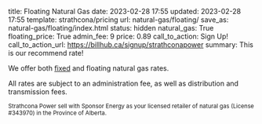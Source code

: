title: Floating Natural Gas
date: 2023-02-28 17:55
updated: 2023-02-28 17:55
template: strathcona/pricing
url: natural-gas/floating/
save_as: natural-gas/floating/index.html
status: hidden
natural_gas: True
floating_price: True
admin_fee: 9
price: 0.89
call_to_action: Sign Up!
call_to_action_url: https://billhub.ca/signup/strathconapower
summary: This is our recommend rate!

We offer both [fixed]({filename}fixed-natural-gas.md) and floating natural gas rates.

All rates are subject to an administration fee, as well as distribution and
transmission fees.

<small markdown=1>
  Strathcona Power sell with Sponsor Energy as your licensed
  retailer of natural gas (License #343970)
  in the Province of Alberta.
</small>
